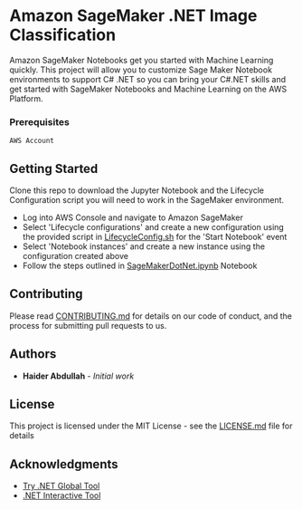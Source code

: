 # Amazon SageMaker .NET Image Classification

Amazon SageMaker Notebooks get you started with Machine Learning quickly. This project will allow you to customize Sage Maker Notebook environments to support C# .NET so you can bring your C#.NET skills and get started with SageMaker Notebooks and Machine Learning on the AWS Platform. 

### Prerequisites

```
AWS Account
```

## Getting Started

Clone this repo to download the Jupyter Notebook and the Lifecycle Configuration script you will need to work in the SageMaker environment.

* Log into AWS Console and navigate to Amazon SageMaker
* Select 'Lifecycle configurations' and create a new configuration using the provided script in [LifecycleConfig.sh](LifecycleConfig.sh) for the 'Start Notebook' event
* Select 'Notebook instances' and create a new instance using the configuration created above
* Follow the steps outlined in [SageMakerDotNet.ipynb](SageMakerDotNet.ipynb) Notebook


## Contributing

Please read [CONTRIBUTING.md](CONTRIBUTING.md) for details on our code of conduct, and the process for submitting pull requests to us.

## Authors

* **Haider Abdullah** - *Initial work* 

## License

This project is licensed under the MIT License - see the [LICENSE.md](LICENSE.md) file for details

## Acknowledgments

* [Try .NET Global Tool](https://www.hanselman.com/blog/AnnouncingNETJupyterNotebooks.aspx)
* [.NET Interactive Tool](https://devblogs.microsoft.com/dotnet/net-interactive-is-here-net-notebooks-preview-2/)
